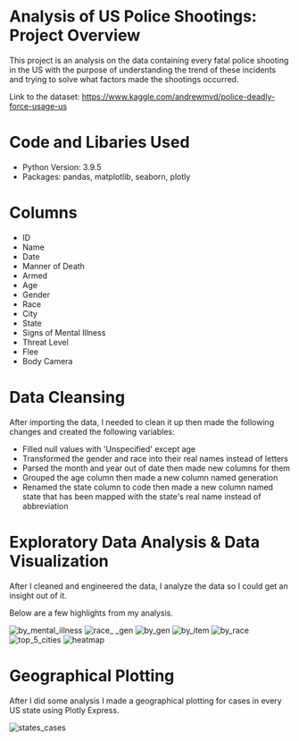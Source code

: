 # Analysis of US Police Shootings: Project Overview
This project is an analysis on the data containing every fatal police shooting in the US with the purpose of understanding the trend of these incidents and trying to solve what factors made the shootings occurred.

Link to the dataset: https://www.kaggle.com/andrewmvd/police-deadly-force-usage-us

# Code and Libaries Used
* Python Version: 3.9.5
* Packages: pandas, matplotlib, seaborn, plotly

# Columns
* ID
* Name
* Date
* Manner of Death
* Armed
* Age
* Gender
* Race
* City
* State
* Signs of Mental Illness
* Threat Level
* Flee
* Body Camera

# Data Cleansing 
After importing the data, I needed to clean it up then made the following changes and created the following variables:
* Filled null values with 'Unspecified' except age 
* Transformed the gender and race into their real names instead of letters
* Parsed the month and year out of date then made new columns for them
* Grouped the age column then made a new column named generation
* Renamed the state column to code then made a new column named state that has been mapped with the state's real name instead of abbreviation

# Exploratory Data Analysis & Data Visualization
After I cleaned and engineered the data, I analyze the data so I could get an insight out of it.

Below are a few highlights from my analysis.

![by_mental_illness](https://user-images.githubusercontent.com/60106788/136690836-34be11ca-fe4c-4a89-9304-eba70889c192.PNG)
![race_ _gen](https://user-images.githubusercontent.com/60106788/141271193-ec9947e0-152e-4431-aa2c-55574741a6b9.PNG)
![by_gen](https://user-images.githubusercontent.com/60106788/136727027-5703a3f7-5448-4ab4-a160-74258ad5859b.PNG)
![by_item](https://user-images.githubusercontent.com/60106788/140647332-62928e7f-d64f-4fe2-88e0-67089e9671f3.PNG)
![by_race](https://user-images.githubusercontent.com/60106788/140647320-1b357855-f756-4f14-a5d4-2f2b5b7e5900.PNG)
![top_5_cities](https://user-images.githubusercontent.com/60106788/140647914-c4ec7546-75da-4429-b362-7ca8e9501b82.PNG)
![heatmap](https://user-images.githubusercontent.com/60106788/136691246-db79eca0-82fb-48e1-8ac0-0f487268fb87.PNG)

# Geographical Plotting
After I did some analysis I made a geographical plotting for cases in every US state using Plotly Express.

![states_cases](https://user-images.githubusercontent.com/60106788/136691244-441fbcb3-777a-4488-878b-319b804fea1e.png)


